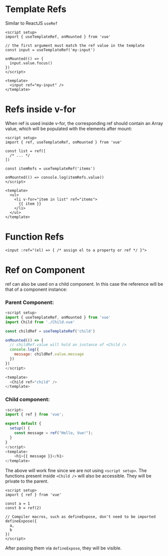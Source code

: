 # Template Refs

Similar to ReactJS `useRef`

```vue
<script setup>
import { useTemplateRef, onMounted } from 'vue'

// the first argument must match the ref value in the template
const input = useTemplateRef('my-input')

onMounted(() => {
  input.value.focus()
})
</script>

<template>
  <input ref="my-input" />
</template>
```

# Refs inside v-for

When ref is used inside v-for, the corresponding ref should contain an Array value, which will be populated with the elements after mount:

```vue
<script setup>
import { ref, useTemplateRef, onMounted } from 'vue'

const list = ref([
  /* ... */
])

const itemRefs = useTemplateRef('items')

onMounted(() => console.log(itemRefs.value))
</script>

<template>
  <ul>
    <li v-for="item in list" ref="items">
      {{ item }}
    </li>
  </ul>
</template>
```

# Function Refs

```vue
<input :ref="(el) => { /* assign el to a property or ref */ }">
```


# Ref on Component

ref can also be used on a child component. In this case the reference will be that of a component instance:

### Parent Component:
```js
<script setup>
import { useTemplateRef, onMounted } from 'vue'
import Child from './Child.vue'

const childRef = useTemplateRef('child')

onMounted(() => {
  // childRef.value will hold an instance of <Child />
  console.log({
    message: childRef.value.message
  })
})
</script>

<template>
  <Child ref="child" />
</template>
```

### Child component:

```js
<script>
import { ref } from 'vue';

export default {
  setup() {
    const message = ref("Hello, Vue!");
  }
}
</script>
<template>
    <h1>{{ message }}</h1>
</template>
```

The above will work fine since we are not using `<script setup>`. The functions present inside `<Child />` will also be accessible. They will be private to the parent.

```vue
<script setup>
import { ref } from 'vue'

const a = 1
const b = ref(2)

// Compiler macros, such as defineExpose, don't need to be imported
defineExpose({
  a,
  b
})
</script>
```
After passing them via `defineExpose`, they will be visible.

